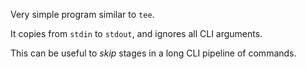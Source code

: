 Very simple program similar to `tee`.

It copies from `stdin` to `stdout`, and ignores all CLI arguments.

This can be useful to *skip* stages in a long CLI pipeline of commands.
